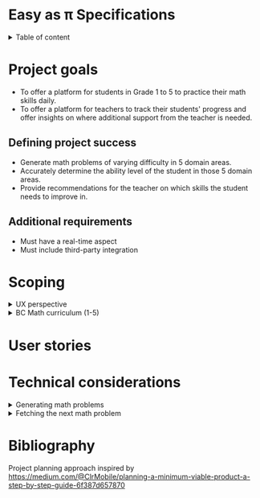 # Easy as π Specifications

<details>
<summary>Table of content</summary>
- [Easy as π Specifications](#easy-as-%cf%80-specifications)
- [Project goals](#project-goals)
  - [Defining project success](#defining-project-success)
  - [Additional requirements](#additional-requirements)
- [Scoping](#scoping)
  - [UX perspective](#ux-perspective)
    - [Personas](#personas)
    - [Brainstorming user actions](#brainstorming-user-actions)
    - [Pains and gains](#pains-and-gains)
    - [Opportunity statements](#opportunity-statements)
  - [BC Math curriculum (Grade 1 to 5)](#bc-math-curriculum-grade-1-to-5)
- [User stories](#user-stories)
- [Technical considerations](#technical-considerations)
  - [Generating math problems](#generating-math-problems)
    - [Rule-based generation](#rule-based-generation)
    - [Categorizing student's ability](#categorizing-students-ability)
    - [Formulating rules as constraints](#formulating-rules-as-constraints)
      - [Hashing](#hashing)
  - [Adapting to the student's performance](#adapting-to-the-students-performance)
  - [Fetching the next math problem](#fetching-the-next-math-problem)
    - [API](#api)
- [Bibliography](#bibliography)
</details>

# Project goals

- To offer a platform for students in Grade 1 to 5 to practice their math skills daily.
- To offer a platform for teachers to track their students' progress and offer insights
on where additional support from the teacher is needed.

##  Defining project success

- Generate math problems of varying difficulty in 5 domain areas.
- Accurately determine the ability level of the student in those 5 domain areas.
- Provide recommendations for the teacher on which skills the student needs to improve in.

## Additional requirements

- Must have a real-time aspect
- Must include third-party integration

# Scoping

<details>
<summary>UX perspective</summary>

## UX perspective

### Personas

**Students**

<details>
<summary>Ewen (Grade 3 student)</summary>
Ewen loves video games and can quickly get addicted to games on his parent's phones.
He is not very interested in school and lags behing compared to his classmates.
</details>
<details>
<summary>Enora (Grade 5 student)</summary>
Enora generally likes school, but thinks she is not good at math. She rapidly gives up
on math problems, and think she will never improve. At school, she prefers arts and English class.
</details>

<details>
<summary>Gareth (Grade 1 student)</summary>
Gareth loves the thrill of solving puzzles. He is considered brilliant at school, and is quite bored in 
class.
</details>

**Teacher**

<details>
<summary>Jess (Grade 3 teacher)</summary>
Jess is a teacher in a class of 32 students. She struggles to find time to help all her students individually and
she is worried that if she spent more time, the rest of her class would not do anything productive.
</details>

<details>
<summary>George (Grade 5 teacher for students with disabilities)</summary>
George has 5 students in his class with varying levels of cognitive disabilities. His students are generally quite
attentive, but their knowledge and skill level are quite different, and he sometimes has difficulty making his classes
interesting and interactive.
</details>

<details>
<summary>Annie (Parent of a Grade 2 student)</summary>
Annie is a consultant in an engineering firm and has difficulty coming home early most days of the week. She
wants to make sure her son gets enough practice in mathematics to make sure he does well in school.
She wants him to learn how to study, but she doesn't know where to start and is often not around to help him.
</details>

### Brainstorming user actions

| User     | Actions                                                     | Story Ending                                   |
| -------- | ----------------------------------------------------------- | ---------------------------------------------- |
| Students | S1 - Join a teacher virtual classroom                       | Successfully complete the daily set            |
|          | S2 - Work on a daily math set                               | Get feedback on what to work next              |
|          | S3 - Ask for help from their teacher                        |                                                |
|          | S4 - Access learning material to solve a particular problem |                                                |
|          | S5 - Track their success rate                               |                                                |
|          |                                                             |                                                |
| Teachers | T1 - Create a virtual classroom                             | Know the deficiencies of each student          |
|          | T2 - Prepare the content of the daily math set              | Get recommendations on which area is deficient |
|          | T3 - View individual student progress in each domain area   |                                                |
|          | T4 - View recommendations                                   |                                                |
|          | T5 - Respond to students' request for help                  |                                                |
|          | T6 - Add recommended learning material                      |                                                |

\* italicized actions are not being considered for MVP

### Pains and gains

| Pain                                      | Action      | Gain                                      |
| ----------------------------------------- | ----------- | ----------------------------------------- |
| Authentication is difficult               | S1 T1       | Quickly get set up on the app             |
| Getting students on the app is difficult  | S1 T1       | Quickly get set up on the app             |
| Running out of math problems              | S2          | Enough problems for practice              |
| Problems are too difficult                | S2 S3 S4 S5 | Improved learning                         |
| Need practice in certain areas            | S2 S5       | Improved learning                         |
| Need help on math problems                | S3 S4       | Improved learning                         |
| Understanding how well you are performing | S5          | Increased retention and improved learning |
| Lose interest in the app                  | S2 S5       | Increased retention and better data       |
| Know what students need help on           | T3 T4 T5    | Adjust teaching approach                  |
| Adapt the app to current class progress   | T2 T6       | Adjust teaching approach                  |
| Know which students are ahead/lagging     | T3 T4       | Know which students to focus on           |

### Opportunity statements

- How might we make authenticating simple for students?
- How might we make creating a classroom simple for teachers?
- How might we provide enough math problems for students to practice on?
- How might we make sure that the problems are at the correct level of difficulty?
- How might we adapt the app to particular student's deficiencies?
- How can we inform students regarding their performance?
- How can we ensure that students remain engaged in the app ?
- How can we inform the teacher on the areas that students need more help?
- How can we inform the teacher on the students that are ahead/behind the rest of the class?
- How can we let the teacher influence the problems the students are working on?
</details>

<details>
<summary>BC Math curriculum (1-5)</summary>

## BC Math curriculum (Grade 1 to 5)

The BC math curriculum from grade 1 to 5 is focused on building mathematic literacy in the following areas:

- Counting, and number decomposition
- Fractions and decimals
- Patterns (repeating, increasing, decreasing)
- Addition, substraction, multiplication and division
- Financial literacy
- Equations with an unknown number
- Probability
- 2D shapes (describing them, perimeter)

Generally, those concepts remain in focus for each year level, with increased complexity. The curriculum is very precise
regarding the scope of learning for each year level (eg. addition to 20 in Grade 1).

This information could be used to determine which problem to show to students based on their estimated year level.

More information can be found here: https://curriculum.gov.bc.ca/curriculum/mathematics/

</details>

# User stories

# Technical considerations

<details>
<summary>
Generating math problems
</summary>

## Generating math problems

This is the most critical piece of this project. Hence, effort should be made to
ensure this part of the project is extensible without modification to the rest
of the project.

### Rule-based generation

The BC Math curriculum from grade 1 to 5 can easily be transformed into a list of requirements. The curriculum
is divided into 5 major archetypes, each containing a set of problem types.

At each year level, the curriculum specifies a certain number of constraints particular to that year. For example,
in Grade 1, students are expected to be able to add numbers up to 10. These constraints could be used to determine
which problem to show to students.

### Categorizing student's ability

To determine the correct problem to show the student, students will be categorized according to their grade and level
within their grade. There are 3 levels per grade, low, medium, and high level. The rules selected to generate a problem
of a particular type will vary depending on the student's assigned category.

### Formulating rules as constraints

Each rule of a particular problem type can be formulated as a set of controlled and derived variables.

For example, for addition in Grade 1, students are expected to be able to add a "large" number with 
a "small" number to values up to 9. This can be formulated as such, assuming an addition takes the form a + b = c.

Controlled variables:

- `5 < c < 9`
- `0 < b < 3`

Derived variables:

- `a = c - b`

Controlled variables have their domain specified, while derived variables are formulated as an equation consisting of
controlled variables.

An algorithm can pick a random value for the controlled variables, and then compute derived variables as needed.

#### Hashing

We need to ensure some determinism when generating math problems. This can be achieved by seeding the random number
generator.

## Adapting to the student's performance

Depending on the student performance, we can adjust the category the student is in to vary the problems difficulty.

**Important** more research is needed in this area to find the best approach to encourage learning. We want to strike
a good balance between giving problems that are not too difficult, and problems that are not too easy.

Students score or loose points depending on whether they get problems right or wrong.
Performance categories (eg. Grade 3 medium level) each allow students a score up to 10 points. 
If a students exceeds these 10 points, they "graduate" to the next category (here, Grade 3 high level).
If a students goes below zero point, they are demoted to the level below (here Grade 3 low level).

Students will receive one point for each correct answer, and loose 2 points for each wrong answer.

It is important to note that these scores are given per problem type. A student may be Grade 2 high on addition,
but Grade 1 medium on substraction.

</details>


<details>
<summary>
Fetching the next math problem
</summary>

## Generating and Fetching Problems (take from Q8 of M2)

- MathProblemsDB with 2 collections: problemTemplates, generatedProblems
- Retrieve all templates of all problemTypes
- Generate n problems for each difficulty of each problemType
- Store genereated problems in generatedProblems collection
- Call GET endpoint to retrieve user's next problem, will pull from this collection
- Each user has an index for each problem type
- UI calls POST endpoint to tell backend if user got question right or wrong
- Update user's index, points and difficulty for this problem type based on the result
- If GET endpoint returns the n-1th problem, trigger async generation to create another
  n problems only for this difficulty tier

### API

1.  `GET /math/nextProblem`

    - Description:    Retrieves the next problem for a specific user
    - URL:            http://localhost:3000/math/nextProblem
    - Headers:        
        ```json
            {
                userId: ObjectId
            }
            ```

    - Response:       
        - `HTTP/1.1 200 OK`
            Content-Type: application/json
            ```json 
            {
                "problemArchetype": "arithmetic",
                "problemType": "addition",
                "problem": "3 + 4 =",
                "solution": ["7"],
                "difficulty": "g1m"
            }
            ```
            if query not matched, empty json will be returned

        - `HTTP/1.1 500 Internal Server Error`
    
    - Notes:          
        *  "solution" is an array because we could support solution steps in the future

2.  `POST /users/student/result`

    - Description:    Informs the backend whether the user got the previous question right or wrong
    - URL:            http://localhost:3000/users/student/result
    - Headers:        
        ```json
            {
                userId: ObjectId
            }
            ```

    - Response:       
        - `HTTP/1.1 200 OK`
            Content-Type: application/json
            ```json 
            {
                "problemArchetype": "arithmetic",
                "problemType": "addition",
                "difficulty": "g1m",
                "isCorrect": true
            }
            ```

        - `HTTP/1.1 500 Internal Server Error`

2.  `GET /users/teacher/{teacherId}`

    - Description:    Retrieves a teacher profile by their id
    - URL:            http://localhost:3000/users/teacher/{teacherId}
    - Headers:        N/A

    - Response:       
        - `HTTP/1.1 200 OK`
          Content-Type: application/json
            ```json 
            {
                "name": "Obi-wan Kenobi",
                "email": "jedi@gmail.com",
                "virtualClassroomId": "5d9991271c9d440000d47e08"
            }
            ```

        - `HTTP/1.1 404 Not Found`
            *  when teacherId does not

        - `HTTP/1.1 500 Internal Server Error`

3.  `POST /users/teacher`

    - Description:    Creates a new Teacher user
    - URL:            http://localhost:3000/users/teacher
    - Headers:        
        ```json
        {
            Content-Type: application/json
        }
        ```
    
    - Request Body:
        ```json
        {
            "name": "Obi-wan Kenobi",
            "email": "jedi@gmail.com"
        }
        ```

    - Response:       
        - `HTTP/1.1 201 Created`
          Location: /user/teacher/5d946f761c9d440000d525ff

        - `HTTP/1.1 400 Bad Request`
            *  when either name or email is empty or blank

        - `HTTP/1.1 500 Internal Server Error`

4.  `PUT /users/teacher/{teacherId}`

    - Description:    Updates an existing Teacher user
    - URL:            http://localhost:3000/users/teacher/{teacherId}
    - Headers:        
        ```json
        {
            Content-Type: application/json
        }
        ```
    
    - Request Body:
        ```json
        {
            "name": "Master Yoda",
            "email": "greenguy@gmail.com",
            "virtualClassroomId": "5d9991271c9d440000d47e09"
        }
        ```

    - Response:       
        - `HTTP/1.1 204 No Content`

        - `HTTP/1.1 400 Bad Request`
            *  when either name, email, or virtualClassroomId is empty or blank

        - `HTTP/1.1 404 Not Found`
            *  when teacherId does not exist

        - `HTTP/1.1 500 Internal Server Error`

5.  `DELETE /users/teacher/{teacherId}`

    - Description:    Deletes a teacher profile by their id
    - URL:            http://localhost:3000/users/teacher/{teacherId}
    - Headers:        N/A

    - Response:       
        - `HTTP/1.1 204 No Content`

        - `HTTP/1.1 404 Not Found`
            *  when teacherId does not exist

        - `HTTP/1.1 500 Internal Server Error`

6.  `GET /users/student/{studentId}`

    - Description:    Retrieves a student profile by their id
    - URL:            http://localhost:3000/users/student/{studentId}
    - Headers:        N/A

    - Response:       
        - `HTTP/1.1 200 OK`
          Content-Type: application/json
            ```json 
            {
                "name": "Anakin Skywalker",
                "virtualClassroomId": "5d9991271c9d440000d47e08",
                "mastery": [
                    {
                        "problemType": "addition",
                        "difficulty": "g1m",
                        "index": 7,
                        "currentDifficultyPoints": 3,
                        "totalPoints": 13 
                    },
                    {
                        "problemType": "subtraction",
                        "difficulty": "g1e",
                        "index": 2,
                        "currentDifficultyPoints": 2,
                        "totalPoints": 2 
                    }
                ]
            }
            ```

        - `HTTP/1.1 404 Not Found`
            *  when studentId does not exist

        - `HTTP/1.1 500 Internal Server Error`

7.  `POST /users/student`

    - Description:    Creates a new Student user
    - URL:            http://localhost:3000/users/student
    - Headers:        
        ```json
        {
            Content-Type: application/json
        }
        ```
    
    - Request Body:
        ```json
        {
            "name": "Anakin Skywalker",
        }
        ```

    - Response:       
        - `HTTP/1.1 201 Created`
          Location: /user/student/5d980fa0c5edee2d50cd5a82

        - `HTTP/1.1 400 Bad Request`
            *  when name is empty or blank

        - `HTTP/1.1 500 Internal Server Error` 

8.  `PUT /users/student/{studentId}`

    - Description:    Updates a Student user
    - URL:            http://localhost:3000/users/student/{studentId}
    - Headers:        
        ```json
        {
            Content-Type: application/json
        }
        ```
    
    - Request Body:
        ```json
        {
            "name": "Anakin Skywalker",
            "virtualClassroomId": "5d9991271c9d440000d47e08",
            "mastery": [
                    {
                        "problemType": "addition",
                        "difficulty": "g1h",
                        "index": 5,
                        "currentDifficultyPoints": 1,
                        "totalPoints": 21 
                    },
                    {
                        "problemType": "subtraction",
                        "difficulty": "g1m",
                        "index": 4,
                        "currentDifficultyPoints": 4,
                        "totalPoints": 14 
                    }
                ]
        }
        ```

    - Response:       
        - `HTTP/1.1 204 No Content`

        - `HTTP/1.1 400 Bad Request`
            *  when name, virtualClassroomId is empty or blank
            *  when mastery is null or missing fields

        - `HTTP/1.1 404 Not Found`
            *  when studentId does not exist

        - `HTTP/1.1 500 Internal Server Error` 

9.  `DELETE /users/student/{studentId}`

    - Description:    Updates a Student user
    - URL:            http://localhost:3000/users/student/{studentId}
    - Headers:        N/A

    - Response:       
        - `HTTP/1.1 204 No Content`

        - `HTTP/1.1 404 Not Found`
            *  when studentId does not exist

        - `HTTP/1.1 500 Internal Server Error` 

10. `POST /virtual-classroom`

    - Description:    Creates a virtual classroom
    - URL:            http://localhost:3000/virtual-classroom
    - Headers:
        ```json
        {
            teacherId: ObjectId
            Content-Type: application/json
        }
        ```

        - Request Body:
        ```json
        {
            "name": "Obi Wan's Grade 3 Classroom",
            "passcode": "MayTheForceBeWithYou",
        }
        ```

    - Response:       
        - `HTTP/1.1 201 Created`
        Content-Type: application/json
        ```json
        {
            "virtualClassroomId": "5d9991271c9d440000d47e08"
        }
        ```
        - `HTTP/1.1 400 Bad Request`
            *  when name or passcode are empty or null

        - `HTTP/1.1 404 Not Found`
            *  when teacherId does not exist

        - `HTTP/1.1 500 Internal Server Error` 
</details>



# Bibliography

Project planning approach inspired by https://medium.com/@ClrMobile/planning-a-minimum-viable-product-a-step-by-step-guide-6f387d657870

